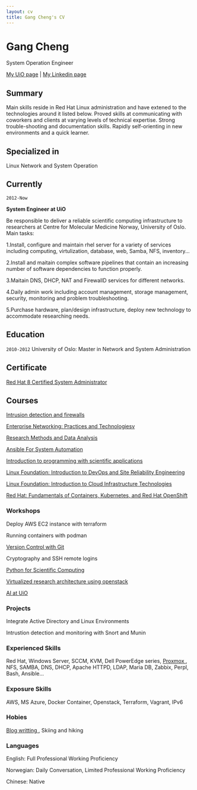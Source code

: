 ```yaml
---
layout: cv
title: Gang Cheng's CV
---
```

# Gang Cheng

System Operation Engineer

<div id="webaddress">
<a href="https://www.med.uio.no/ncmm/personer/adm/gangch/index.html">My UiO page</a> | <a href="https://www.linkedin.com/in/gang-cheng-7170a521/">My Linkedin page</a>
</div>

## Summary

Main skills reside in Red Hat Linux administration and have extened to the technologies around it listed below. Proved skills at communicating with coworkers and clients at varying levels of technical expertise. Strong trouble-shooting and documentation skills. Rapidly self-orienting in new environments and a quick learner.

## Specialized in

Linux Network and System Operation

## Currently

`2012-Now`

**System Engineer at UiO**

Be responsible to deliver a reliable scientific computing infrastructure to researchers at Centre for Molecular Medicine Norway, University of Oslo. Main tasks:

1.Install, configure and maintain rhel server for a variety of services including computing, virtulization, database, web, Samba, NFS, inventory...

2.Install and maitain complex software pipelines that contain an increasing number of software dependencies to function properly.

3.Maitain DNS, DHCP, NAT and FirewallD services for different networks.

4.Daily admin work including account management, storage management, security, monitoring and problem troubleshooting.

5.Purchase hardware, plan/design infrastructure, deploy new technology to accommodate researching needs.

## Education

`2010-2012`
University of Oslo: Master in Network and System Administration

## Certificate 

<a href="https://www.redhat.com/en/services/certification/rhcsa"> Red Hat 8 Certified System Administrator</a>

## Courses

<a href="https://www.uio.no/studier/emner/matnat/ifi/INF5004NSA/index.html"> Intrusion detection and firewalls </a>

<a href="https://www.uio.no/studier/emner/matnat/ifi/INF4018NSA/index.html"> Enterprise Networking: Practices and Technologiesv </a>

<a href="https://www.uio.no/studier/emner/matnat/ifi/INF5100NSA/index.html"> Research Methods and Data Analysis </a>

<a href="https://www.udemy.com/course/mastering-ansible/?gclid=Cj0KCQiAhMOMBhDhARIsAPVml-HCo3Nm7AYmD15j425Ld7FLtLZOYQ9vTev6CMsi5-DeO7ST9exGqw0aAuX3EALw_wcB&matchtype=e&utm_campaign=LongTail_la.EN_cc.ROW&utm_content=deal4584&utm_medium=udemyads&utm_source=adwords&utm_term=_._ag_80675493522_._ad_535700245675_._kw_ansible+course_._de_c_._dm__._pl__._ti_kwd-822946965094_._li_1010826_._pd__._"> Ansible For System Automation </a>

<a href="https://www.uio.no/studier/emner/matnat/ifi/INF1100/index-eng.html">Introduction to programming with scientific applications</a>

<a href="https://learning.edx.org/course/course-v1:LinuxFoundationX+LFS162x+3T2019/home"> Linux Foundation: Introduction to DevOps and Site Reliability Engineering</a>

<a href="https://learning.edx.org/course/course-v1:LinuxFoundationX+LFS151.x+2T2020/home"> Linux Foundation: Introduction to Cloud Infrastructure Technologies

<a href="https://www.edx.org/course/fundamentals-of-containers-kubernetes-and-red-hat">Red Hat: Fundamentals of Containers, Kubernetes, and Red Hat OpenShift</a>

### Workshops

Deploy AWS EC2 instance with terraform

Running containers with podman
  
<a href="https://www.ub.uio.no/english/courses-events/courses/other/Carpentry/211103_github"> Version Control with Git </a>

Cryptography and SSH remote logins 
  
<a href="https://www.ub.uio.no/english/courses-events/courses/other/coderefinery/Python%20for%20Scientific%20Computing%20%28internediate%29"> Python for Scientific Computing</a>

<a href="https://arnsteio.github.io/UH-IaaS-mini-workshop/"> Virtualized research architecture using openstack</a>
  
<a href="https://www.uio.no/tjenester/it/forskning/kompetansehuber/uio-ai-hub-node-project/it-resources/"> AI at UiO </a>

### Projects

Integrate Active Directory and Linux Environments

Intrustion detection and monitoring with Snort and Munin

### Experienced Skills

Red Hat, Windows Server, SCCM, KVM, Dell PowerEdge series, <a href="https://www.proxmox.com/en/">Proxmox </a>, NFS, SAMBA, DNS, DHCP, Apache HTTPD, LDAP, Maria DB, Zabbix, Perpl, Bash, Ansible...

### Exposure Skills

AWS, MS Azure, Docker Container, Openstack, Terraform, Vagrant, IPv6
  
### Hobies
  
<a href="https://norchinese.com/category/eng/">Blog writting </a>, Skiing and hiking
  
### Languages
  
English: Full Professional Working Proficiency
  
Norwegian: Daily Conversation, Limited Professional Working Proficiency
  
Chinese: Native

<!-- ### Footer

Last updated: May 2013 -->

